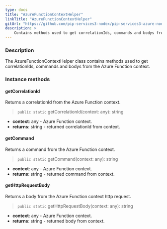 ```yaml
---
type: docs
title: "AzureFunctionContextHelper"
linkTitle: "AzureFunctionContextHelper"
gitUrl: "https://github.com/pip-services3-nodex/pip-services3-azure-nodex"
description: >
    Contains methods used to get correlationIds, commands and bodys from the Azure Function context.
---
```


### Description

The AzureFunctionContextHelper class contains methods used to get correlationIds, commands and bodys from the Azure Function context.


### Instance methods

#### getCorrelationId
Returns a correlationId from the Azure Function context.

> `public static` getCorrelationId(context: any): string

- **context**: any - Azure Function context.
- **returns**: string - returned correlationId from context.

#### getCommand
Returns a command from the Azure Function context.

> `public static` getCommand(context: any): string

- **context**: any - Azure Function context.
- **returns**: string - returned command from context.

#### getHttpRequestBody
Returns a body from the Azure Function context http request.

> `public static` getHttpRequestBody(context: any): string

- **context**: any - Azure Function context.
- **returns**: string - returned body from context.
